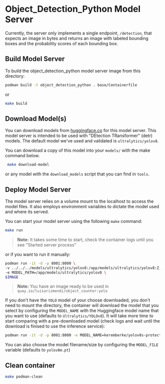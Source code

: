 # Object_Detection_Python Model Server

Currently, the server only implements a single endpoint, `/detection`, that expects an image in bytes and returns an image with labeled bounding boxes and the probability scores of each bounding box. 

## Build Model Server

To build the object_detection_python model server image from this directory:

```bash
podman build -t object_detection_python . base/Containerfile
```
or
```bash
make build
```

## Download Model(s)

You can download models from [huggingface.co](https://huggingface.co/) for this model server. This model server is intended to be used with "DEtection TRansformer" (detr) models. The default model we've used and validated is `ultralytics/yolov8`.

You can download a copy of this model into your `models/` with the make command below. 

```bash
 make download-model
```
or any model with the `download_models` script that you can find in `tools`.

## Deploy Model Server

The model server relies on a volume mount to the localhost to access the model files. It also employs environment variables to dictate the model used and where its served. 

You can start your model server using the following `make` command:

```bash
make run
```

> **Note:**
> It takes some time to start, check the container logs until you see "Started server process"


or if you want to run it manually:

```bash
podman run -it -d -p 8001:8000 \
-v ../../../models/ultralytics/yolov8:/app/models/ultralytics/yolov8:Z,ro \
-e MODEL_PATH=/app/models/ultralytics/yolov8 \
$IMAGE
```

> **Note:**
> You have an image ready to be used in `quay.io/luisarizmendi/object_counter:yolo`


If you don't have the `YOLO` model of your choose downloaded, you don't need to mount the directory, the container will download the model that you select by configuring the `MODEL_NAME` with the Huggingface model name that you want to use (defaults to `Ultralytics/YOLOv8`). It will take more time to start comparing with a pre-downloaded model (check logs and wait until the download is finised to use the inference service):

```bash
podman run -it -d -p 8001:8000 -e MODEL_NAME=keremberke/yolov8s-protective-equipment-detection  $IMAGE
```

You can also choose the model filename/size by configuring the `MODEL_FILE` variable (defaults to `yolov8m.pt`)

## Clean container

```bash
make podman-clean
```